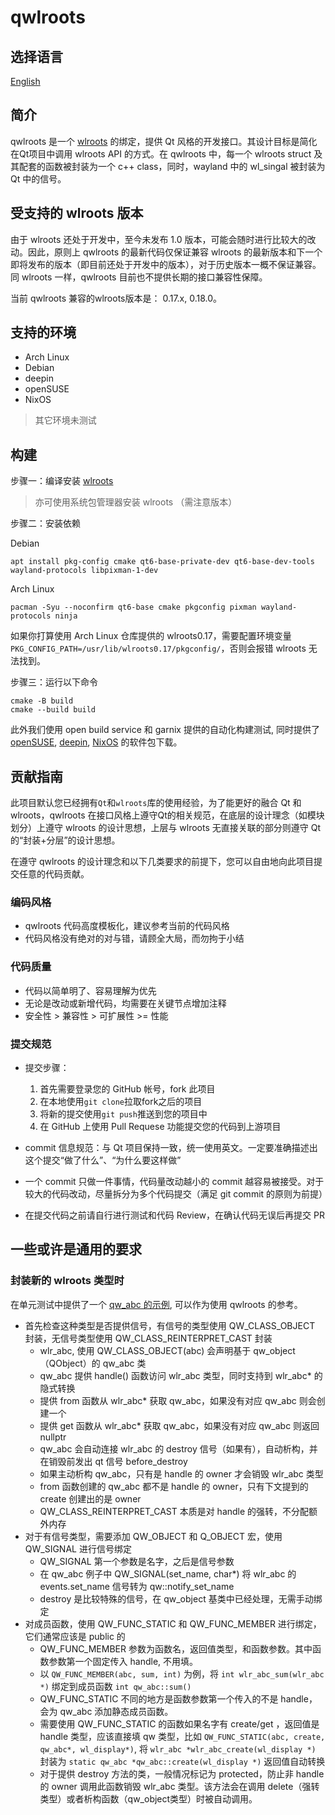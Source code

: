 # qwlroots

## 选择语言

[English](./README.md)

## 简介

qwlroots 是一个 [wlroots](https://gitlab.freedesktop.org/wlroots/wlroots) 的绑定，提供 Qt 风格的开发接口。其设计目标是简化在Qt项目中调用 wlroots API 的方式。在 qwlroots 中，每一个 wlroots struct 及其配套的函数被封装为一个 c++ class，同时，wayland 中的 wl_singal 被封装为 Qt 中的信号。

## 受支持的 wlroots 版本

由于 wlroots 还处于开发中，至今未发布 1.0 版本，可能会随时进行比较大的改动。因此，原则上 qwlroots 的最新代码仅保证兼容 wlroots 的最新版本和下一个即将发布的版本（即目前还处于开发中的版本），对于历史版本一概不保证兼容。同 wlroots 一样，qwlroots 目前也不提供长期的接口兼容性保障。

当前 qwlroots 兼容的wlroots版本是： 0.17.x, 0.18.0。

## 支持的环境

* Arch Linux
* Debian
* deepin
* openSUSE
* NixOS

> 其它环境未测试

## 构建

步骤一：编译安装 [wlroots](https://gitlab.freedesktop.org/wlroots/wlroots#building)

> 亦可使用系统包管理器安装 wlroots （需注意版本）

步骤二：安装依赖

Debian

````shell
apt install pkg-config cmake qt6-base-private-dev qt6-base-dev-tools wayland-protocols libpixman-1-dev
````

Arch Linux

````shell
pacman -Syu --noconfirm qt6-base cmake pkgconfig pixman wayland-protocols ninja
````

如果你打算使用 Arch Linux 仓库提供的 wlroots0.17，需要配置环境变量 `PKG_CONFIG_PATH=/usr/lib/wlroots0.17/pkgconfig/`，否则会报错 wlroots 无法找到。

步骤三：运行以下命令

```shell
cmake -B build
cmake --build build
```

此外我们使用 open build service 和 garnix 提供的自动化构建测试, 同时提供了 [openSUSE](https://build.opensuse.org/package/show/home:rewine:vioken/qwlroots), [deepin](https://build.deepin.com/package/show/vioken/qwlroots), [NixOS](https://garnix.io/docs/caching) 的软件包下载。

## 贡献指南

此项目默认您已经拥有`Qt`和`wlroots`库的使用经验，为了能更好的融合 Qt 和 wlroots，qwlroots 在接口风格上遵守Qt的相关规范，在底层的设计理念（如模块划分）上遵守 wlroots 的设计思想，上层与 wlroots 无直接关联的部分则遵守 Qt 的“封装+分层”的设计思想。

在遵守 qwlroots 的设计理念和以下几类要求的前提下，您可以自由地向此项目提交任意的代码贡献。

### 编码风格

* qwlroots 代码高度模板化，建议参考当前的代码风格
* 代码风格没有绝对的对与错，请顾全大局，而勿拘于小结

### 代码质量

* 代码以简单明了、容易理解为优先
* 无论是改动或新增代码，均需要在关键节点增加注释
* 安全性 > 兼容性 > 可扩展性 >= 性能

### 提交规范

* 提交步骤：
    1. 首先需要登录您的 GitHub 帐号，fork 此项目
    2. 在本地使用`git clone`拉取fork之后的项目
    3. 将新的提交使用`git push`推送到您的项目中
    4. 在 GitHub 上使用 Pull Requese 功能提交您的代码到上游项目

* commit 信息规范：与 Qt 项目保持一致，统一使用英文。一定要准确描述出这个提交“做了什么”、“为什么要这样做”
* 一个 commit 只做一件事情，代码量改动越小的 commit 越容易被接受。对于较大的代码改动，尽量拆分为多个代码提交（满足 git commit 的原则为前提）
* 在提交代码之前请自行进行测试和代码 Review，在确认代码无误后再提交 PR

## 一些或许是通用的要求

### 封装新的 wlroots 类型时

在单元测试中提供了一个 [qw_abc 的示例](https://github.com/vioken/qwlroots/tree/master/tests/qwobject_test), 可以作为使用 qwlroots 的参考。

* 首先检查这种类型是否提供信号，有信号的类型使用 QW_CLASS_OBJECT 封装，无信号类型使用 QW_CLASS_REINTERPRET_CAST 封装
  * wlr_abc, 使用 QW_CLASS_OBJECT(abc) 会声明基于 qw_object（QObject）的 qw_abc 类
  * qw_abc 提供 handle() 函数访问 wlr_abc 类型，同时支持到 wlr_abc* 的隐式转换
  * 提供 from 函数从 wlr_abc* 获取 qw_abc，如果没有对应 qw_abc 则会创建一个
  * 提供 get 函数从 wlr_abc* 获取 qw_abc，如果没有对应 qw_abc 则返回 nullptr
  * qw_abc 会自动连接 wlr_abc 的 destroy 信号（如果有），自动析构，并在销毁前发出 qt 信号 before_destroy
  * 如果主动析构 qw_abc，只有是 handle 的 owner 才会销毁 wlr_abc 类型
  * from 函数创建的 qw_abc 都不是 handle 的 owner，只有下文提到的 create 创建出的是 owner
  * QW_CLASS_REINTERPRET_CAST 本质是对 handle 的强转，不分配额外内存
* 对于有信号类型，需要添加 QW_OBJECT 和 Q_OBJECT 宏，使用 QW_SIGNAL 进行信号绑定
  * QW_SIGNAL 第一个参数是名字，之后是信号参数
  * 在 qw_abc 例子中 QW_SIGNAL(set_name, char*) 将 wlr_abc 的 events.set_name 信号转为  qw::notify_set_name
  * destroy 是比较特殊的信号，在 qw_object 基类中已经处理，无需手动绑定
* 对成员函数，使用 QW_FUNC_STATIC 和 QW_FUNC_MEMBER 进行绑定，它们通常应该是 public 的
  * QW_FUNC_MEMBER 参数为函数名，返回值类型，和函数参数。其中函数参数第一个固定传入 handle, 不用填。
  * 以 `QW_FUNC_MEMBER(abc, sum, int)` 为例，将 `int wlr_abc_sum(wlr_abc *)` 绑定到成员函数 `int qw_abc::sum()`
  * QW_FUNC_STATIC 不同的地方是函数参数第一个传入的不是 handle，会为 qw_abc 添加静态成员函数。
  * 需要使用 QW_FUNC_STATIC 的函数如果名字有 create/get ，返回值是 handle 类型，应该直接填 qw 类型，比如 `QW_FUNC_STATIC(abc, create, qw_abc*, wl_display*)`, 将 `wlr_abc *wlr_abc_create(wl_display *)` 封装为 `static qw_abc *qw_abc::create(wl_display *)` 返回值自动转换
  * 对于提供 destroy 方法的类，一般情况标记为 protected，防止非 handle 的 owner 调用此函数销毁 wlr_abc 类型。该方法会在调用 delete（强转类型）或者析构函数（qw_object类型）时被自动调用。
